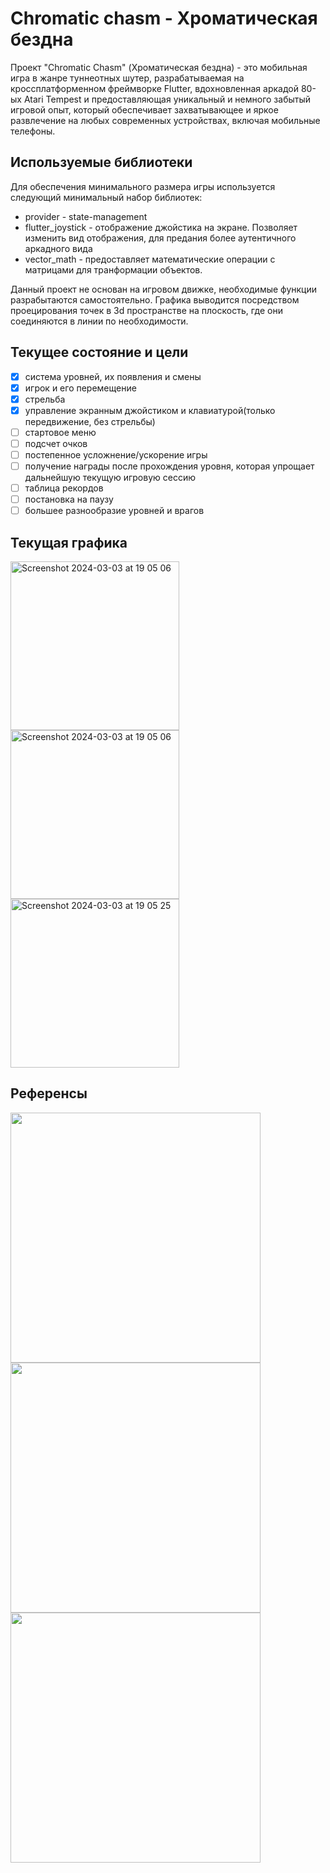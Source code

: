 # Chromatic chasm - Хроматическая бездна
Проект "Chromatic Chasm" (Хроматическая бездна) - это мобильная игра в жанре туннеотных шутер, разрабатываемая на кроссплатформенном фреймворке Flutter, вдохновленная аркадой 80-ых Atari Tempest и предоставляющая уникальный и немного забытый игровой опыт, который обеспечивает захватывающее и яркое развлечение на любых современных устройствах, включая мобильные телефоны.

## Используемые библиотеки
Для обеспечения минимального размера игры используется следующий минимальный набор библиотек:
- provider - state-management
- flutter_joystick - отображение джойстика на экране. Позволяет изменить вид отображения, для предания более аутентичного аркадного вида
- vector_math - предоставляет математические операции с матрицами для транформации объектов.
  
Данный проект не основан на игровом движке, необходимые функции разрабытаются самостоятельно. Графика выводится посредством проецирования точек в 3d пространстве на плоскость, где они соединяются в линии по необходимости.

## Текущее состояние и цели
  - [x] система уровней, их появления и смены
  - [x] игрок и его перемещение
  - [x] стрельба
  - [x] управление экранным джойстиком и клавиатурой(только передвижение, без стрельбы)
  - [ ] стартовое меню
  - [ ] подсчет очков
  - [ ] постепенное усложнение/ускорение игры
  - [ ] получение награды после прохождения уровня, которая упрощает дальнейшую текущую игровую сессию
  - [ ] таблица рекордов
  - [ ] постановка на паузу
  - [ ] большее разнообразие уровней и врагов

## Текущая графика
<img width="270" alt="Screenshot 2024-03-03 at 19 05 06" src="https://github.com/Glootea/ChromaticChasm/assets/101515304/f1c3dfbd-104a-4f36-80e9-cc20c743e4c9">
<img width="270" alt="Screenshot 2024-03-03 at 19 05 06" src="https://github.com/Glootea/ChromaticChasm/assets/101515304/d1a4a064-0da6-4e6d-91b2-c8c43e159066">
<img width="270" alt="Screenshot 2024-03-03 at 19 05 25" src="https://github.com/Glootea/ChromaticChasm/assets/101515304/d752b35c-a48b-4e93-bb8c-c52c4e504ea2">

## Референсы
<img src='https://github.com/Glootea/ChromaticChasm/assets/101515304/85b73818-53e7-45b5-95c7-65610d69d1c6' height='400'>
<img src='https://github.com/Glootea/ChromaticChasm/assets/101515304/baa4d7f0-3462-49e7-b9f7-b7005f53c820' height='400'>
<img src='https://github.com/Glootea/ChromaticChasm/assets/101515304/8afd7a86-92f6-49a9-9930-a185baad4e30' height='400'>
